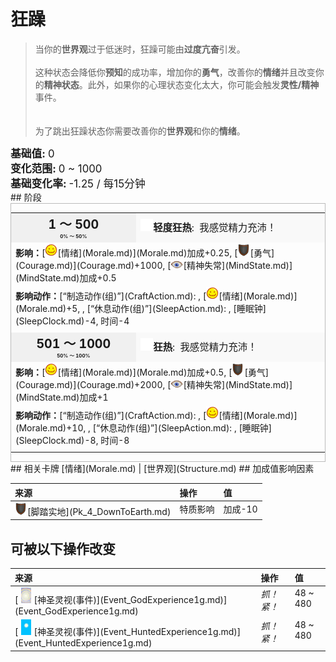 # 狂躁  
> 当你的<b>世界观</b>过于低迷时，狂躁可能由<b>过度亢奋</b>引发。<br><br>这种状态会降低你<b>预知</b>的成功率，增加你的<b>勇气</b>，改善你的<b>情绪</b>并且改变你的<b>精神状态</b>。此外，如果你的心理状态变化太大，你可能会触发<b>灵性/精神</b>事件。<br><br><br>为了跳出狂躁状态你需要改善你的<b>世界观</b>和你的<b>情绪</b>。  
  
<div style="font-size:1.2em"><b>基础值: </b> 0 </div>  
<div style="font-size:1.2em"><b>变化范围: </b> 0 ~ 1000 </div>  
<div style="font-size:1.2em"><b>基础变化率: </b> -1.25 / 每15分钟 </div>  
## 阶段  
<div  style="border:1px solid #BBB"><table><tr style="height:2em;"><td style="background-color:#F0F0F0;text-align:center;width:180px;font-size:1.4em;font-weight:bold;vertical-align:middle;"><div>1 ～ 500<div><div style="font-size:0.4em">0% ～ 50%</div></td><td colspan=2 style="font-size:1.1em;vertical-align:middle;background-color:#F9F9F9;"><div><b><div style="width:20px;display:inline-block;text-align:center"><img decoding="async" src="../wiki/Sprite/GodState.png" href="a.md" style="max-width:20px;max-height:20px;"></div>轻度狂热</b>:&nbsp;&nbsp;我感觉精力充沛！</div><div style="font-size:0.8em;padding-top:4px;"></div></td></tr><tr><td colspan=2><b>影响：</b>[<div style="width:20px;display:inline-block;text-align:center"><img decoding="async" src="../wiki/Sprite/Content.png" href="a.md" style="max-width:20px;max-height:20px;"></div>[情绪](Morale.md)](Morale.md)加成+0.25, [<div style="width:20px;display:inline-block;text-align:center"><img decoding="async" src="../wiki/Sprite/Durability.png" href="a.md" style="max-width:20px;max-height:20px;"></div>[勇气](Courage.md)](Courage.md)+1000, [<div style="width:20px;display:inline-block;text-align:center"><img decoding="async" src="../wiki/Sprite/MindState.png" href="a.md" style="max-width:20px;max-height:20px;"></div>[精神失常](MindState.md)](MindState.md)加成+0.5</td></tr><tr><td colspan=2><b>影响动作：</b>[“制造动作(组)”](CraftAction.md): , [<div style="width:20px;display:inline-block;text-align:center"><img decoding="async" src="../wiki/Sprite/Content.png" href="a.md" style="max-width:20px;max-height:20px;"></div>[情绪](Morale.md)](Morale.md)+5, , [“休息动作(组)”](SleepAction.md): , [睡眠钟](SleepClock.md)-4, 时间-4</td></tr><tr><td colspan=2></td></tr><tr style="height:2em;"><td style="background-color:#F0F0F0;text-align:center;width:180px;font-size:1.4em;font-weight:bold;vertical-align:middle;"><div>501 ～ 1000<div><div style="font-size:0.4em">50% ～ 100%</div></td><td colspan=2 style="font-size:1.1em;vertical-align:middle;background-color:#F9F9F9;"><div><b><div style="width:20px;display:inline-block;text-align:center"><img decoding="async" src="../wiki/Sprite/GodState.png" href="a.md" style="max-width:20px;max-height:20px;"></div>狂热</b>:&nbsp;&nbsp;我感觉精力充沛！</div><div style="font-size:0.8em;padding-top:4px;"></div></td></tr><tr><td colspan=2><b>影响：</b>[<div style="width:20px;display:inline-block;text-align:center"><img decoding="async" src="../wiki/Sprite/Content.png" href="a.md" style="max-width:20px;max-height:20px;"></div>[情绪](Morale.md)](Morale.md)加成+0.5, [<div style="width:20px;display:inline-block;text-align:center"><img decoding="async" src="../wiki/Sprite/Durability.png" href="a.md" style="max-width:20px;max-height:20px;"></div>[勇气](Courage.md)](Courage.md)+2000, [<div style="width:20px;display:inline-block;text-align:center"><img decoding="async" src="../wiki/Sprite/MindState.png" href="a.md" style="max-width:20px;max-height:20px;"></div>[精神失常](MindState.md)](MindState.md)加成+1</td></tr><tr><td colspan=2><b>影响动作：</b>[“制造动作(组)”](CraftAction.md): , [<div style="width:20px;display:inline-block;text-align:center"><img decoding="async" src="../wiki/Sprite/Content.png" href="a.md" style="max-width:20px;max-height:20px;"></div>[情绪](Morale.md)](Morale.md)+10, , [“休息动作(组)”](SleepAction.md): , [睡眠钟](SleepClock.md)-8, 时间-8</td></tr><tr><td colspan=2></td></tr></table></div>  
## 相关卡牌  
[情绪](Morale.md)  |  [世界观](Structure.md)  
## 加成值影响因素  
<table class="table table-bordered" data-toggle="table"  ><thead style=""><tr ><th  style="text-align:left;vertical-align:top;"  >来源</th><th  style="text-align:left;vertical-align:top;"  >操作</th><th  style="text-align:left;vertical-align:top;"  >值</th></tr></thead><tr ><td  style="text-align:left;vertical-align:top;"  ><div style="width:20px;display:inline-block;text-align:center"><img decoding="async" src="../wiki/Sprite/Durability.png" href="a.md" style="max-width:20px;max-height:20px;"></div>[脚踏实地](Pk_4_DownToEarth.md)</td><td  style="text-align:left;vertical-align:top;"  >特质影响</td><td  style="text-align:left;vertical-align:top;"  >加成-10</td></tr></tbody></table>  
  
## 可被以下操作改变  
<table class="table table-bordered" data-toggle="table"  ><thead style=""><tr ><th  style="text-align:left;vertical-align:top;"  >来源</th><th  style="text-align:left;vertical-align:top;"  >操作</th><th  style="text-align:left;vertical-align:top;"  >值</th></tr></thead><tr ><td  style="text-align:left;vertical-align:top;"  >[<div style="width:25px;display:inline-block;text-align:center"><img decoding="async" src="../wiki/Sprite/God.png" href="a.md" style="max-width:25px;max-height:25px;"></div>[神圣灵视(事件)](Event_GodExperience1g.md)](Event_GodExperience1g.md)</td><td  style="text-align:left;vertical-align:top;"  ><i>抓！紧！</i></td><td  style="text-align:left;vertical-align:top;"  >48 ~ 480</td></tr><tr ><td  style="text-align:left;vertical-align:top;"  >[<div style="width:25px;display:inline-block;text-align:center"><img decoding="async" src="../wiki/Sprite/WeatherClear_Full.png" href="a.md" style="max-width:25px;max-height:25px;"></div>[神圣灵视(事件)](Event_HuntedExperience1g.md)](Event_HuntedExperience1g.md)</td><td  style="text-align:left;vertical-align:top;"  ><i>抓！紧！</i></td><td  style="text-align:left;vertical-align:top;"  >48 ~ 480</td></tr></tbody></table>  
  


<script>document.title="狂躁 - 卡牌生存百科 Card Survival Wiki";</script>
